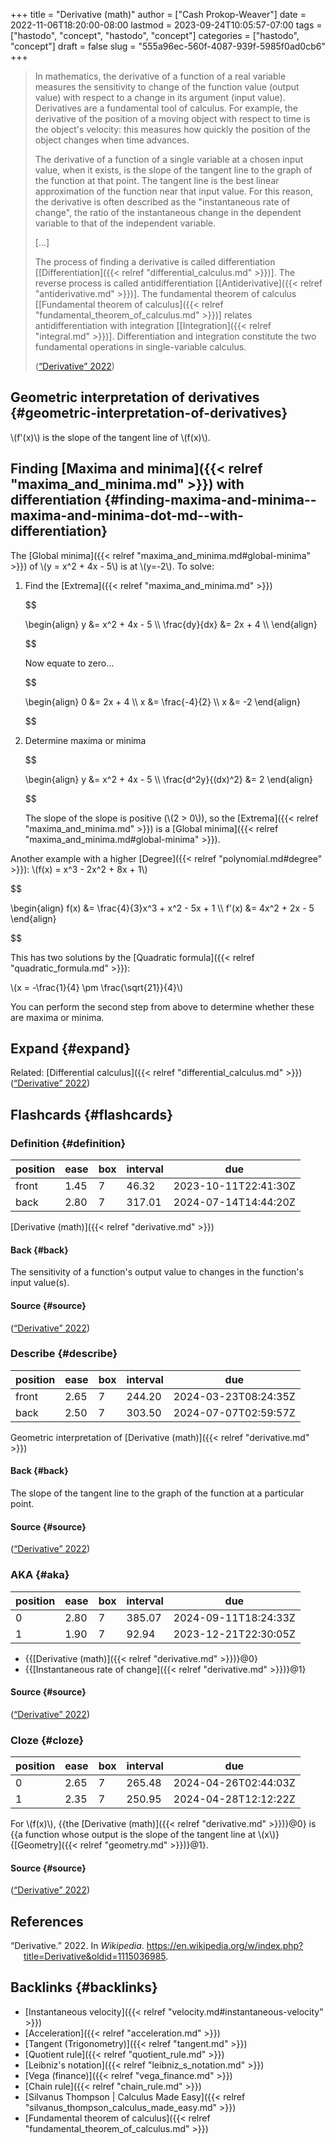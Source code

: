 +++
title = "Derivative (math)"
author = ["Cash Prokop-Weaver"]
date = 2022-11-06T18:20:00-08:00
lastmod = 2023-09-24T10:05:57-07:00
tags = ["hastodo", "concept", "hastodo", "concept"]
categories = ["hastodo", "concept"]
draft = false
slug = "555a96ec-560f-4087-939f-5985f0ad0cb6"
+++

> In mathematics, the derivative of a function of a real variable measures the sensitivity to change of the function value (output value) with respect to a change in its argument (input value). Derivatives are a fundamental tool of calculus. For example, the derivative of the position of a moving object with respect to time is the object's velocity: this measures how quickly the position of the object changes when time advances.
>
> The derivative of a function of a single variable at a chosen input value, when it exists, is the slope of the tangent line to the graph of the function at that point. The tangent line is the best linear approximation of the function near that input value. For this reason, the derivative is often described as the "instantaneous rate of change", the ratio of the instantaneous change in the dependent variable to that of the independent variable.
>
> [...]
>
> The process of finding a derivative is called differentiation [[Differentiation]({{< relref "differential_calculus.md" >}})]. The reverse process is called antidifferentiation [[Antiderivative]({{< relref "antiderivative.md" >}})]. The fundamental theorem of calculus [[Fundamental theorem of calculus]({{< relref "fundamental_theorem_of_calculus.md" >}})] relates antidifferentiation with integration [[Integration]({{< relref "integral.md" >}})]. Differentiation and integration constitute the two fundamental operations in single-variable calculus.
>
> (<a href="#citeproc_bib_item_1">“Derivative” 2022</a>)


## Geometric interpretation of derivatives {#geometric-interpretation-of-derivatives}

\\(f'(x)\\) is the slope of the tangent line of \\(f(x)\\).


## Finding [Maxima and minima]({{< relref "maxima_and_minima.md" >}}) with differentiation {#finding-maxima-and-minima--maxima-and-minima-dot-md--with-differentiation}

The [Global minima]({{< relref "maxima_and_minima.md#global-minima" >}}) of \\(y = x^2 + 4x - 5\\) is at \\(y=-2\\). To solve:

1.  Find the [Extrema]({{< relref "maxima_and_minima.md" >}})

    $$

    \begin{align}
    y &= x^2 + 4x - 5 \\\\
    \frac{dy}{dx} &= 2x + 4 \\\\
    \end{align}

    $$

    Now equate to zero...

    $$

    \begin{align}
    0 &= 2x + 4 \\\\
    x &= \frac{-4}{2} \\\\
    x &= -2
    \end{align}

    $$

2.  Determine maxima or minima

    $$

    \begin{align}
    y &= x^2 + 4x - 5 \\\\
    \frac{d^2y}{(dx)^2} &= 2
    \end{align}

    $$

    The slope of the slope is positive (\\(2 > 0\\)), so the [Extrema]({{< relref "maxima_and_minima.md" >}}) is a [Global minima]({{< relref "maxima_and_minima.md#global-minima" >}}).

Another example with a higher [Degree]({{< relref "polynomial.md#degree" >}}): \\(f(x) = x^3 - 2x^2 + 8x + 1\\)

$$

\begin{align}
f(x) &= \frac{4}{3}x^3 + x^2 - 5x + 1 \\\\
f'(x) &= 4x^2 + 2x - 5
\end{align}

$$

This has two solutions by the [Quadratic formula]({{< relref "quadratic_formula.md" >}}):

\\(x = -\frac{1}{4} \pm \frac{\sqrt{21}}{4}\\)

You can perform the second step from above to determine whether these are maxima or minima.


## Expand {#expand}

Related: [Differential calculus]({{< relref "differential_calculus.md" >}})
(<a href="#citeproc_bib_item_1">“Derivative” 2022</a>)


## Flashcards {#flashcards}


### Definition {#definition}

| position | ease | box | interval | due                  |
|----------|------|-----|----------|----------------------|
| front    | 1.45 | 7   | 46.32    | 2023-10-11T22:41:30Z |
| back     | 2.80 | 7   | 317.01   | 2024-07-14T14:44:20Z |

[Derivative (math)]({{< relref "derivative.md" >}})


#### Back {#back}

The sensitivity of a function's output value to changes in the function's input value(s).


#### Source {#source}

(<a href="#citeproc_bib_item_1">“Derivative” 2022</a>)


### Describe {#describe}

| position | ease | box | interval | due                  |
|----------|------|-----|----------|----------------------|
| front    | 2.65 | 7   | 244.20   | 2024-03-23T08:24:35Z |
| back     | 2.50 | 7   | 303.50   | 2024-07-07T02:59:57Z |

Geometric interpretation of [Derivative (math)]({{< relref "derivative.md" >}})


#### Back {#back}

The slope of the tangent line to the graph of the function at a particular point.


#### Source {#source}

(<a href="#citeproc_bib_item_1">“Derivative” 2022</a>)


### AKA {#aka}

| position | ease | box | interval | due                  |
|----------|------|-----|----------|----------------------|
| 0        | 2.80 | 7   | 385.07   | 2024-09-11T18:24:33Z |
| 1        | 1.90 | 7   | 92.94    | 2023-12-21T22:30:05Z |

-   {{[Derivative (math)]({{< relref "derivative.md" >}})}@0}
-   {{[Instantaneous rate of change]({{< relref "derivative.md" >}})}@1}


#### Source {#source}

(<a href="#citeproc_bib_item_1">“Derivative” 2022</a>)


### Cloze {#cloze}

| position | ease | box | interval | due                  |
|----------|------|-----|----------|----------------------|
| 0        | 2.65 | 7   | 265.48   | 2024-04-26T02:44:03Z |
| 1        | 2.35 | 7   | 250.95   | 2024-04-28T12:12:22Z |

For \\(f(x)\\), {{the [Derivative (math)]({{< relref "derivative.md" >}})}@0} is {{a function whose output is the slope of the tangent line at \\(x\\)}{[Geometry]({{< relref "geometry.md" >}})}@1}.


#### Source {#source}

(<a href="#citeproc_bib_item_1">“Derivative” 2022</a>)

## References

<style>.csl-entry{text-indent: -1.5em; margin-left: 1.5em;}</style><div class="csl-bib-body">
  <div class="csl-entry"><a id="citeproc_bib_item_1"></a>“Derivative.” 2022. In <i>Wikipedia</i>. <a href="https://en.wikipedia.org/w/index.php?title=Derivative&oldid=1115036985">https://en.wikipedia.org/w/index.php?title=Derivative&#38;oldid=1115036985</a>.</div>
</div>


## Backlinks {#backlinks}

-   [Instantaneous velocity]({{< relref "velocity.md#instantaneous-velocity" >}})
-   [Acceleration]({{< relref "acceleration.md" >}})
-   [Tangent (Trigonometry)]({{< relref "tangent.md" >}})
-   [Quotient rule]({{< relref "quotient_rule.md" >}})
-   [Leibniz's notation]({{< relref "leibniz_s_notation.md" >}})
-   [Vega (finance)]({{< relref "vega_finance.md" >}})
-   [Chain rule]({{< relref "chain_rule.md" >}})
-   [Silvanus Thompson | Calculus Made Easy]({{< relref "silvanus_thompson_calculus_made_easy.md" >}})
-   [Fundamental theorem of calculus]({{< relref "fundamental_theorem_of_calculus.md" >}})

